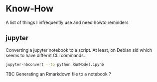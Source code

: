 # Know-How

A list of things I infrequently use and need howto reminders 

## jupyter

Converting a jupyter notebook to a script. At least, on Debian sid which seems to have differnt CLi commands.

```sh
jupyter-nbconvert --to python RunModel.ipynb
```

TBC Generating an Rmarkdown file to a notebook ? 
